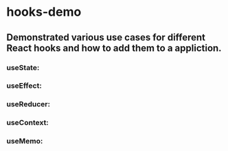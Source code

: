 # hooks-demo
## Demonstrated various use cases for different React hooks and how to add them to a appliction.

### useState:
### useEffect:
### useReducer:
### useContext:
### useMemo:
